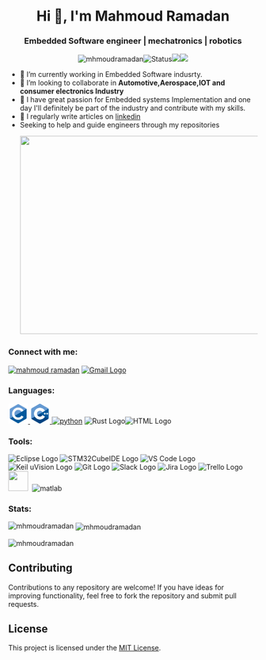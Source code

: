 <!---
mhmoudramadan/mhmoudramadan is a ✨ special ✨ repository because its `README.md` (this file) appears on your GitHub profile.
You can click the Preview link to take a look at your changes.
--->

<h1 align="center">Hi 👋, I'm Mahmoud Ramadan</h1>
<h3 align="center">Embedded Software engineer | mechatronics | robotics  </h3>
<p align="center"> <img src="https://komarev.com/ghpvc/?username=mhmoudramadan&label=Profile%20views&color=0e75b6&style=flat" alt="mhmoudramadan" /><img src="https://img.shields.io/badge/status-active-success.svg" alt="Status"><img src="https://img.shields.io/github/issues/kylelobo/The-Documentation-Compendium.svg"/><img src=https://img.shields.io/badge/license-MIT-blue.svg></p>

- 🔭 I’m currently working in Embedded Software indusrty.
- 👯 I’m looking to collaborate in **Automotive,Aerospace,IOT and consumer electronics Industry**
- 🔭 I have great passion for Embedded systems Implementation and one day I'll definitely be part of the
  industry and contribute with my skills.
- 📝 I regularly write articles on [linkedin](https://www.linkedin.com/in/mahmoudramdan)
- Seeking to help and guide engineers through my repositories
  <p align="center">  <img src="https://user-images.githubusercontent.com/74038190/212750672-2f3f2b50-c84f-4ed8-a60a-849ae69ff9df.gif" width="800" height="400"/>
</p>
<h3 align="left">Connect with me:</h3>
<p align="left">
<a href="https://www.linkedin.com/in/mahmoudramdan/" target="blank"><img align="center" src="https://user-images.githubusercontent.com/74038190/235294012-0a55e343-37ad-4b0f-924f-c8431d9d2483.gif" alt="mahmoud ramadan" height="60" width="60" /></a>
<a href="mailto:mhmoudramadan111@gmail.com" target="blank"><img align="center" src="https://upload.wikimedia.org/wikipedia/commons/7/7e/Gmail_icon_%282020%29.svg" alt="Gmail Logo" height="30" width="40"/></a>

</p>

<h3 align="left">Languages:</h3>
<p align="left"><a href="https://www.cprogramming.com/" target="_blank" rel="noreferrer"> <img src="https://raw.githubusercontent.com/devicons/devicon/master/icons/c/c-original.svg" alt="c" width="40" height="40"/></a><a href="https://www.w3schools.com/cpp/" target="_blank" rel="noreferrer"> <img src="https://raw.githubusercontent.com/devicons/devicon/master/icons/cplusplus/cplusplus-original.svg" alt="cplusplus" width="40" height="40"/></a><a href="https://www.python.org" target="_blank" rel="noreferrer"> <img src="https://user-images.githubusercontent.com/74038190/212257472-08e52665-c503-4bd9-aa20-f5a4dae769b5.gif" alt="python" width="40" height="40"/></a>
<img src="https://upload.wikimedia.org/wikipedia/commons/d/d5/Rust_programming_language_black_logo.svg" alt="Rust Logo" target="_blank" width="40" height="40"/><img src="https://upload.wikimedia.org/wikipedia/commons/6/61/HTML5_logo_and_wordmark.svg" alt="HTML Logo" width="40" height="40"//>
 </p>
<h3 align="left">Tools:</h3>
<p align="left">
<img src="https://upload.wikimedia.org/wikipedia/commons/thumb/d/d0/Eclipse-Luna-Logo.svg/1024px-Eclipse-Luna-Logo.svg.png" alt="Eclipse Logo" target="_blank" width="40" height="40"/> 
<img src="https://i.sstatic.net/lDkNO.png" alt="STM32CubeIDE Logo" target="_blank" width="40" height="40"/>
<img src="https://user-images.githubusercontent.com/74038190/212257465-7ce8d493-cac5-494e-982a-5a9deb852c4b.gif" alt="VS Code Logo" target="_blank" width="40" height="40"/>
<img src="https://encrypted-tbn0.gstatic.com/images?q=tbn:ANd9GcSh55mbY4PRpmVm1q_U31SVRvsSowjEeE7MlQ&s" alt="Keil uVision Logo" target="_blank" width="40" height="40"/>
<img src="https://user-images.githubusercontent.com/74038190/212281775-b468df30-4edc-4bf8-a4ee-f52e1aaddc86.gif" alt="Git Logo" target="_blank" width="40" height="40"/>
<img src="https://1000logos.net/wp-content/uploads/2021/06/Slack-logo.png" alt="Slack Logo" target="_blank" width="40" height="40"/>
<img src="https://upload.wikimedia.org/wikipedia/commons/thumb/8/8a/Jira_Logo.svg/2560px-Jira_Logo.svg.png" alt="Jira Logo" target="_blank" width="40" height="40"/>
<img src="https://upload.wikimedia.org/wikipedia/en/8/8c/Trello_logo.svg" alt="Trello Logo" target="_blank" width="40" height="40"/>
<img src="https://logowik.com/content/uploads/images/jenkins8460.jpg" target= "_blank" width="40" height="40"/>
<img href="https://www.mathworks.com/" target="_blank" rel="noreferrer"> <img src="https://upload.wikimedia.org/wikipedia/commons/2/21/Matlab_Logo.png" alt="matlab" width="40" height="40"/></p>

<h3 align="left">Stats:</h3>
<p align="left">
  
<p><img align="left" src="https://github-readme-stats.vercel.app/api/top-langs?username=mhmoudramadan&show_icons=true&locale=en&layout=compact" alt="mhmoudramadan" /></p>

<p> <img align="center" src="https://github-readme-stats.vercel.app/api?username=mhmoudramadan&theme=default&show_icons=true&locale=en" alt="mhmoudramadan" /></p>


<p><img align="center" src="https://github-readme-streak-stats.herokuapp.com/?user=mhmoudramadan&" alt="mhmoudramadan" /></p>

## Contributing

Contributions to any repository are welcome! If you have ideas for improving functionality, feel free to fork the repository and submit pull requests.

## License

This project is licensed under the [MIT License](LICENSE).
